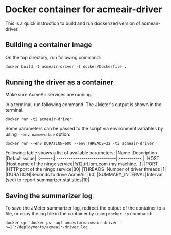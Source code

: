 # Docker container for acmeair-driver
This is a quick instruction to build and run dockerized version of acmeair-driver.

## Building a container image
On the top directory, run following command:
```
docker build -t acmeair-driver -f docker/Dockerfile .
```

## Running the driver as a container
Make sure AcmeAir services are running.

In a terminal, run following command. The JMeter's output is shown in the terminal.
```
docker run -ti acmeair-driver
```

Some parameters can be passed to the script via environment variables by using `--env name=value` option:
```
docker run --env DURATION=600 --env THREADS=32 -ti acmeair-driver
```

Following table shows a list of available parameters:
|Name    |Description                   |Default value|
|:------:|:-----------------------------|:-----------:|
|HOST    |Host name of the ningx service|fs12.trl.ibm.com (my machine...)|
|PORT    |HTTP port of the ningx service|80|
|THREADS |Number of driver threads      |1|
|DURATION|Seconds to drive AcmeAir      |60|
|SUMMARY_INTERVAL|Interval (sec) to report summarizer statistics|10|


## Saving the summarizer log
To save the JMeter summarizer log, redirect the output of the container to a file, or copy the log file in the container by using `docker cp` command:
```
docker cp `docker ps -aqf ancestor=acmeair-driver -n=1`:/deployments/acmeair-driver.log .
```
